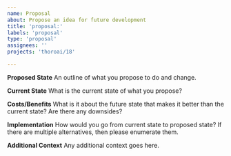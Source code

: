 ```yaml
---
name: Proposal
about: Propose an idea for future development
title: 'proposal:'
labels: 'proposal'
type: 'proposal'
assignees: ''
projects: 'thoroai/18'

---
```

**Proposed State**
An outline of what you propose to do and change.

**Current State**
What is the current state of what you propose?

**Costs/Benefits**
What is it about the future state that makes it better than the current state?
Are there any downsides?

**Implementation**
How would you go from current state to proposed state?
If there are multiple alternatives, then please enumerate them.

**Additional Context**
Any additional context goes here.
